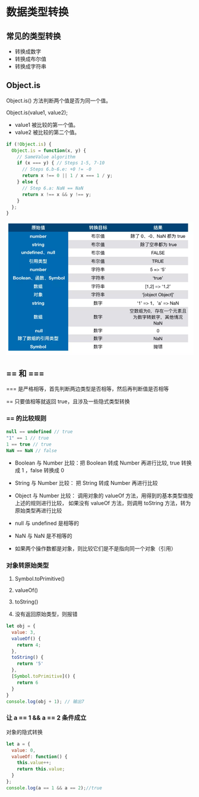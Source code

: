# 数据类型转换

## 常见的类型转换

- 转换成数字
- 转换成布尔值
- 转换成字符串

## Object.is
Object.is() 方法判断两个值是否为同一个值。

Object.is(value1, value2);


- value1
被比较的第一个值。
- value2
被比较的第二个值。
```js
if (!Object.is) {
  Object.is = function(x, y) {
    // SameValue algorithm
    if (x === y) { // Steps 1-5, 7-10
      // Steps 6.b-6.e: +0 != -0
      return x !== 0 || 1 / x === 1 / y;
    } else {
      // Step 6.a: NaN == NaN
      return x !== x && y !== y;
    }
  };
}
```

![p1-1](./type.jpg)
## == 和 ===

=== 是严格相等，首先判断两边类型是否相等，然后再判断值是否相等

== 只要值相等就返回 true，且涉及一些隐式类型转换

### == 的比较规则

```js
null == undefined // true
"1" == 1 // true
1 == true // true
NaN == NaN // false
```

- Boolean 与 Number 比较：把 Boolean 转成 Number 再进行比较, true 转换成 1 ，false 转换成 0
- String 与 Number 比较： 把 String 转成 Number 再进行比较
- Object 与 Number 比较： 调用对象的 valueOf 方法，用得到的基本类型值按上述的规则进行比较，
如果没有 valueOf 方法，则调用 toString 方法，转为原始类型再进行比较

- null 与 undefined 是相等的
- NaN 与 NaN 是不相等的
- 如果两个操作数都是对象，则比较它们是不是指向同一个对象（引用）

### 对象转原始类型


1. Symbol.toPrimitive()

2. valueOf()

3. toString() 

4. 没有返回原始类型，则报错
```js
let obj = {
  value: 3,
  valueOf() {
    return 4;
  },
  toString() {
    return '5'
  },
  [Symbol.toPrimitive]() {
    return 6
  }
}
console.log(obj + 1); // 输出7
```
### 让 a == 1 && a == 2 条件成立

对象的隐式转换

```js
let a = {
  value: 0,
  valueOf: function() {
    this.value++;
    return this.value;
  }
};
console.log(a == 1 && a == 2);//true
```